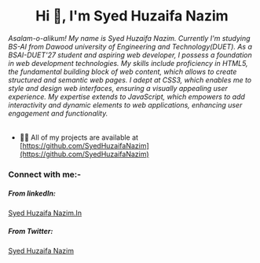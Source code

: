 <h1 align="center">Hi 👋, I'm Syed Huzaifa Nazim</h1>
<h6>Asalam-o-alikum!
        My name is Syed Huzaifa Nazim. Currently I'm studying BS-AI from Dawood university of Engineering and Technology(DUET). As a BSAI-DUET'27 student and aspiring web developer, I possess a foundation in web development technologies. My skills include proficiency in HTML5, the fundamental building block of web content, which allows to create structured and semantic web pages. I adept at CSS3, which enables me to style and design web interfaces, ensuring a visually appealing user experience. My expertise extends to JavaScript, which empowers to add interactivity and dynamic elements to web applications, enhancing user engagement and functionality.</h6>


- 👨‍💻 All of my projects are available at [https://github.com/SyedHuzaifaNazim](https://github.com/SyedHuzaifaNazim)

<h3>Connect with me:-</h3>
<h5>From linkedIn:</h5>
    <a href="www.linkedin.com/in/syed-huzaifa-nazim-a861b727a">Syed Huzaifa Nazim.In</a>
    <br>
    <h5>From Twitter:</h5>
    <a href="https://twitter.com/Huzaifa88219">Syed Huzaifa Nazim</a>

